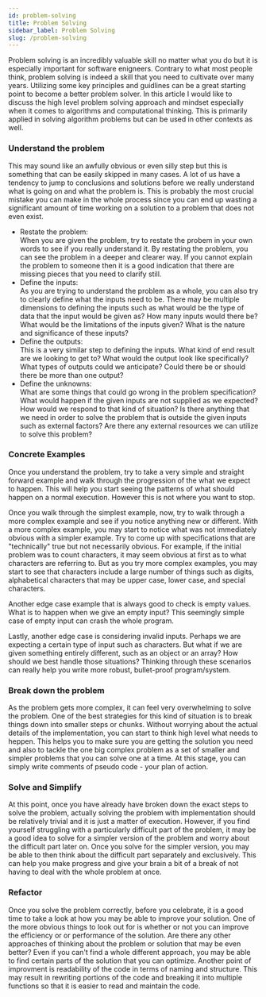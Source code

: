 ```yaml
---
id: problem-solving
title: Problem Solving
sidebar_label: Problem Solving
slug: /problem-solving
---
```


Problem solving is an incredibly valuable skill no matter what you do but it is especially important for software enigneers. 
Contrary to what most people think, problem solving is indeed a skill that you need to cultivate over many years.
Utilizing some key principles and guidlines can be a great starting point to become a 
better problem solver. In this article I would like to discuss the high level problem solving approach and mindset
especially when it comes to algorithms and computational thinking. This is primarily applied in solving algorithm
problems but can be used in other contexts as well. 

### Understand the problem

This may sound like an awfully obvious or even silly step but this is something that can be easily
skipped in many cases. A lot of us have a tendency to jump to conclusions and solutions before we
really understand what is going on and what the problem is. This is probably the most crucial mistake
you can make in the whole process since you can end up wasting a significant amount of time working on
a solution to a problem that does not even exist.

- Restate the problem: <br/>
When you are given the problem, try to restate the probem in your own words to see if you really understand it.
By restating the problem, you can see the problem in a deeper and clearer way. If you cannot explain the problem to someone
then it is a good indication that there are missing pieces that you need to clarify still.
- Define the inputs: <br/>
As you are trying to understand the problem as a whole, you can also try to clearly define what the inputs need to be.
There may be multiple dimensions to defining the inputs such as what would be the type of data that the input would be given as?
How many inputs would there be? What would be the limitations of the inputs given? What is the nature and significance of these inputs?
- Define the outputs: <br/>
This is a very similar step to defining the inputs. What kind of end result are we looking to get to? What would the output
look like specifically? What types of outputs could we anticipate? Could there be or should there be more than one output?
- Define the unknowns: <br/>
What are some things that could go wrong in the problem specification? What would happen if the given inputs are 
not supplied as we expected? How would we respond to that kind of situation? Is there anything that we need
in order to solve the problem that is outside the given inputs such as external factors? Are there any external
resources we can utilize to solve this problem?

### Concrete Examples

Once you understand the problem, try to take a very simple and straight forward example and walk through 
the progression of the what we expect to happen. This will help you start seeing the patterns of what should
happen on a normal execution. However this is not where you want to stop. 

Once you walk through the simplest example, now, try to walk through a more complex example and see if you 
notice anything new or different. With a more complex example, you may start to notice what was not immediately
obvious with a simpler example. Try to come up with specifications that are "technically" true but not necessarily
obvious. For example, if the initial problem was to count characters, it may seem obvious at first as to what 
characters are referring to. But as you try more complex examples, you may start to see that characters include a large number
of things such as digits, alphabetical characters that may be upper case, lower case, and special characters.

Another edge case example that is always good to check is empty values. What is to happen when we give an empty
input? This seemingly simple case of empty input can crash the whole program.

Lastly, another edge case is considering invalid inputs. Perhaps we are expecting a certain type of input such as 
characters. But what if we are given something entirely different, such as an object or an array? How should we best
handle those situations? Thinking through these scenarios can really help you write more robust, bullet-proof program/system.

### Break down the problem

As the problem gets more complex, it can feel very overwhelming to solve the problem. One of the best strategies 
for this kind of situation is to break things down into smaller steps or chunks. Without worrying about the 
actual details of the implementation, you can start to think high level what needs to heppen. This helps you to
make sure you are getting the solution you need and also to tackle the one big complex problem as a set of smaller 
and simpler problems that you can solve one at a time. At this stage, you can simply write comments of pseudo code - your plan of action.

### Solve and Simplify

At this point, once you have already have broken down the exact steps to solve the problem, actually solving the problem
with implementation should be relatively trivial and it is just a matter of execution. However, if you find yourself struggling
with a particularly difficult part of the problem, it may be a good idea to solve for a simpler version of the problem and 
worry about the difficult part later on. Once you solve for the simpler version, you may be able to then think about the difficult 
part separately and exclusively. This can help you make progress and give your brain a bit of a break of not having to deal with the whole problem
at once.

### Refactor

Once you solve the problem correctly, before you celebrate, it is a good time to take a look at how you may be able to
improve your solution. One of the more obvious things to look out for is whether or not you can improve the efficiency or 
or performance of the solution. Are there any other approaches of thinking about the problem or solution that may be even better? 
Even if you can't find a whole different approach, you may be able to find certain parts of the solution that you can optimize. 
Another point of improvment is readability of the code in terms of naming and structure. This may result in rewriting portions 
of the code and breaking it into multiple functions so that it is easier to read and maintain the code. 

